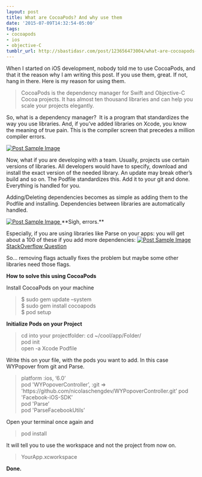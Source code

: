 ```yaml
---
layout: post
title: What are CocoaPods? And why use them
date: '2015-07-09T14:32:54-05:00'
tags:
- cocoapods
- ios
- objective-C
tumblr_url: http://sbastidasr.com/post/123656473004/what-are-cocoapods-and-why-use-them
---
```

When I started on iOS development, nobody told me to use CocoaPods, and that it the reason why I am writing this post. If you use them, great. If not, hang in there. Here is my reason for using them.

<blockquote>CocoaPods is the dependency manager for Swift and Objective-C Cocoa projects. It has almost ten thousand libraries and can help you scale your projects elegantly.</blockquote>

So, what is a dependency manager?  It is a program that standardizes the way you use libraries. And, if you’ve added libraries on Xcode, you know the meaning of true pain. This is the compiler screen that precedes a million compiler errors.

<a href="#">
    <img src="{{ site.baseurl }}/img/tumblr_inline_nr8gnllLKD1tq2y7o_1280.png" alt="Post Sample Image">
</a>

Now, what if you are developing with a team. Usually, projects use certain versions of libraries. All developers would have to specify, download and install the exact version of the needed library. An update may break other’s build and so on. The Podfile standardizes this. Add it to your git and done. Everything is handled for you.

Adding/Deleting dependencies becomes as simple as adding them to the Podfile and installing. Dependencies between libraries are automatically handled.

<a href="#">
    <img src="{{ site.baseurl }}/img/tumblr_inline_nr8gnrInxC1tq2y7o_1280.png" alt="Post Sample Image">
</a>
<span class="caption text-muted">**Sigh, errors.**</span>


Especially, if you are using libraries like Parse on your apps: you will get about a 100 of these if you add more dependencies:
<a href="#">
    <img src="{{ site.baseurl }}/img/tumblr_inline_nr8gty3MoU1tq2y7o_1280.png" alt="Post Sample Image">
</a>
<span class="caption text-muted"><a href="http://stackoverflow.com/questions/24298144/duplicate-symbols-for-architecture-x86-64 ">StackOverflow Question</a></span>


So… removing flags actually fixes the problem but maybe some other libraries need those flags.

**How to solve this using CocoaPods**

Install CocoaPods on your machine
<blockquote>
$ sudo gem update –system <br>
$ sudo gem install cocoapods <br>
$ pod setup
</blockquote>

**Initialize Pods on your Project**
<blockquote>
cd into your projectfolder: cd ~/cool/app/Folder/ <br>
pod init <br>
open -a Xcode Podfile
</blockquote>

Write this on your file, with the pods you want to add. In this case WYPopover from git and Parse.

<blockquote>
platform :ios, ‘6.0’ <br>
pod 'WYPopoverController’, :git => <br> 'https://github.com/nicolaschengdev/WYPopoverController.git’
pod 'Facebook-iOS-SDK’ <br>
pod 'Parse’ <br>
pod 'ParseFacebookUtils’ <br>
</blockquote>

Open your terminal once again and
<blockquote>
pod install
</blockquote>

It will tell you to use the workspace and not the project from now on.
<blockquote>
YourApp.xcworkspace
</blockquote>

**Done.**
